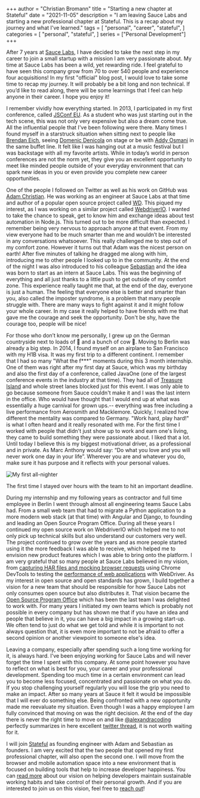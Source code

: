 +++
author = "Christian Bromann"
title = "Starting a new chapter at Stateful"
date = "2021-11-05"
description = "I am leaving Sauce Labs and starting a new professional chapter at Stateful. This is a recap about my journey and what I've learned."
tags = [
    "personal",
    "career",
    "stateful",
]
categories = [
    "personal",
    "stateful",
]
series = ["Personal Development"]
+++

After 7 years at [Sauce Labs](https://saucelabs.com/), I have decided to take the next step in my career to join a small startup with a mission I am very passionate about. My time at Sauce Labs has been a wild, yet rewarding ride. I feel grateful to have seen this company grow from 70 to over 540 people and experience four acquisitions! In my first "official" blog post, I would love to take some time to recap my journey. It will probably be a bit long and non technical. If you’d like to read along, there will be some learnings that I feel can help anyone in their career. I hope you enjoy it!

I remember vividly how everything started. In 2013, I participated in my first conference, called [JSConf EU](https://2013.jsconf.eu/). As a student who was just starting out in the tech scene, this was not only very expensive but also a dream come true. All the influential people that I've been following were there. Many times I found myself in a starstruck situation when sitting next to people like [Brendan Eich](https://en.wikipedia.org/wiki/Brendan_Eich), seeing [Domenic Denicola](https://twitter.com/domenic) on stage or be with [Addy Osmani](https://twitter.com/addyosmani) in the same buffet line. It felt like I was hanging out at a music festival but I was backstage with all my favorite artists. While in today’s world in person conferences are not the norm yet, they give you an excellent opportunity to meet like minded people outside of your everyday environment that can spark new ideas in you or even provide you complete new career opportunities.

One of the people I followed on Twitter as well as his work on GitHub was [Adam Christian](https://twitter.com/admc). He was working as an engineer at Sauce Labs at that time and author of a popular open source project called [WD](https://github.com/admc/wd). This piqued my interest, as I was working on a similar project called [WebdriverIO](https://webdriver.io/). I wanted to take the chance to speak, get to know him and exchange ideas about test automation in Node.js. This turned out to be more difficult than expected. I remember being very nervous to approach anyone at that event. From my view everyone had to be much smarter than me and wouldn’t be interested in any conversations whatsoever. This really challenged me to step out of my comfort zone. However it turns out that Adam was the nicest person on earth! After five minutes of talking he dragged me along with him, introducing me to other people I looked up to in the community. At the end of the night I was also introduced to his colleague [Sebastian](https://twitter.com/sourishkrout) and the idea was born to start as an intern at Sauce Labs. This was the beginning of everything and all just thanks to a little push to get outside of my comfort zone. This experience really taught me that, at the end of the day, everyone is just a human. The feeling that everyone else is better and smarter than you, also called the imposter syndrome, is a problem that many people struggle with. There are many ways to fight against it and it might follow your whole career. In my case it really helped to have friends with me that gave me the courage and seek the opportunity. Don't be shy, have the courage too, people will be nice!

For those who don’t know me personally,  I grew up on the German countryside next to loads of 🐔 and a bunch of cow 💩. Moving to Berlin was already a big step. In 2014, I found myself on an airplane to San Francisco with my H1B visa. It was my first trip to a different continent. I remember that I had so many "What the f***" moments during this 3 month internship. One of them was right after my first day at Sauce, which was my birthday and also the first day of a conference, called JavaOne (one of the largest conference events in the industry at that time). They had all of [Treasure Island](https://en.wikipedia.org/wiki/Treasure_Island,_San_Francisco) and whole street lanes blocked just for this event. I was only able to go because someone from Sauce couldn't make it and I was the last intern in the office. Who would have thought that I would end up at what was essentially a huge carnival for grown ups.-- everything was free including a live performance from Aerosmith and Macklemore. Quickly, I realized how different the mentality was compared to Germany. "Work hard, play hard!" is what I often heard and it really resonated with me. For the first time I worked with people that didn't just show up to work and earn one's living, they came to build something they were passionate about. I liked that a lot. Until today I believe this is my biggest motivational driver, as a professional and in private. As Marc Anthony would say: “Do what you love and you will never work one day in your life”. Wherever you are and whatever you do, make sure it has purpose and it reflects with your personal values.

![My first all-nighter](/images/a-new-chapter/internship.jpeg 'My first all-nighter')
<aside>The first time I stayed over hours with the team to hit an important deadline.</aside>

During my internship and my following years as contractor and full time employee in Berlin I went through almost all engineering teams Sauce Labs had. From a small web team that had to migrate a Python application to a more modern web stack (at that time) with Angular and Django, to founding and leading an Open Source Program Office. During all these years I continued my open source work on WebdriverIO which helped me to not only pick up technical skills but also understand our customers very well. The project continued to grow over the years and as more people started using it the more feedback I was able to receive, which helped me to envision new product features which I was able to bring onto the platform. I am very grateful that so many people at Sauce Labs believed in my vision, from [capturing HAR files and mocking browser requests](https://www.youtube.com/watch?v=pkWv-JIf4eo) using Chrome DevTools to testing the [performance of web applications](https://www.youtube.com/watch?v=rP-j9uPPbt8) with WebDriver. As my interest in open source and open standards has grown, I build together a vision for a new team that should be responsible for how Sauce Labs not only consumes open source but also distributes it. That vision became the [Open Source Program Office](https://opensource.saucelabs.com/) which has been the last team I was delighted to work with. For many years I initiated my own teams which is probably not possible in every company but has shown me that if you have an idea and people that believe in it, you can have a big impact in a growing start-up. We often tend to just do what we get told and while it is important to not always question that, it is even more important to not be afraid to offer a second opinion or another viewpoint to someone else's idea.

Leaving a company, especially after spending such a long time working for it, is always hard. I've been enjoying working for Sauce Labs and will never forget the time I spent with this company. At some point however you have to reflect on what is best for you, your career and your professional development. Spending too much time in a certain environment can lead you to become less focused, concentrated and passionate on what you do. If you stop challenging yourself regularly you will lose the grip you need to make an impact. After so many years at Sauce it felt it would be impossible that I will ever do something else. Being confronted with a new opportunity made me reevaluate my situation. Even though I was a happy employee I am fully convinced that moving on was the right decision. At the end of the day there is never the right time to move on and like [@alexandracoding](https://twitter.com/alexandracoding) perfectly summarizes in here excellent [twitter thread](https://twitter.com/alexandracoding/status/1448349624939466753?s=21), it is not worth waiting for it.

I will join [Stateful](https://www.stateful.com/) as founding engineer with Adam and Sebastian as founders. I am very excited that the two people that opened my first professional chapter, will also open the second one. I will move from the browser and mobile automation space into a new environment that is focused on building tools that help to increase developer happiness. You can [read more](https://www.stateful.com/company) about our vision on helping developers maintain sustainable working habits and take control of their personal growth. And if you are interested to join us on this vision, feel free to [reach out](mailto:mail@bromann.dev)!
